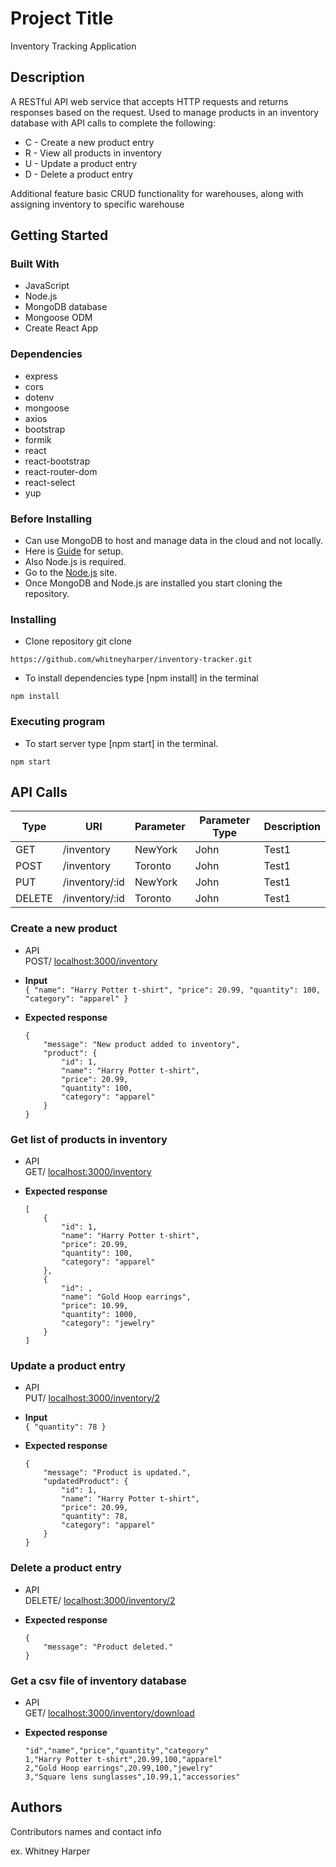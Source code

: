 # Project Title

Inventory Tracking Application 

## Description

A RESTful API web service that accepts HTTP requests and returns responses based on the request. Used to manage products in an inventory database with API calls to complete the following:

* C - Create a new product entry
* R - View all products in inventory
* U - Update a product entry
* D - Delete a product entry

Additional feature basic CRUD functionality for warehouses, along with assigning inventory to specific warehouse

## Getting Started

### Built With

* JavaScript
* Node.js
* MongoDB database
* Mongoose ODM
* Create React App


### Dependencies

* express
* cors
* dotenv
* mongoose
* axios
* bootstrap
* formik
* react
* react-bootstrap
* react-router-dom
* react-select
* yup

### Before Installing
* Can use MongoDB to host and manage data in the cloud and not locally. 
* Here is [Guide](https://www.mongodb.com/docs/atlas/getting-started/?_ga=2.105812355.1012571433.1653063759-826227366.1652645786) for setup.
* Also Node.js is required.
* Go to the [Node.js](https://nodejs.org/en/) site.
* Once MongoDB and Node.js are installed you start cloning the repository.

### Installing

* Clone repository git clone 

```
https://github.com/whitneyharper/inventory-tracker.git
```

* To install dependencies type [npm install] in the terminal 

```
npm install
```

### Executing program

* To start server type [npm start] in the terminal.

```
npm start
```

## API Calls

| Type     | URI            | Parameter     | Parameter Type  | Description   |
| -------- | -------------  | ------------  | --------------- | ------------- | 
| GET      | /inventory     | NewYork       | John            | Test1         | 
| POST     | /inventory     | Toronto       | John            | Test1         | 
| PUT      | /inventory/:id | NewYork       | John            | Test1         | 
| DELETE   | /inventory/:id | Toronto       | John            | Test1         | 

### Create a new product
- API <br> POST/ <localhost:3000/inventory>

- **Input** <br> 
  `{ "name": "Harry Potter t-shirt", "price": 20.99, "quantity": 100, "category": "apparel" }` <br>
  
- **Expected response** <br>
    ```
    {
        "message": "New product added to inventory",
        "product": {
            "id": 1,
            "name": "Harry Potter t-shirt",
            "price": 20.99,
            "quantity": 100,
            "category": "apparel"
        }
    }

### Get list of products in inventory
- API <br> GET/ <localhost:3000/inventory>

- **Expected response** <br>
    ```
    [
        {
            "id": 1,
            "name": "Harry Potter t-shirt",
            "price": 20.99,
            "quantity": 100,
            "category": "apparel"
        },
        {
            "id": ,
            "name": "Gold Hoop earrings",
            "price": 10.99,
            "quantity": 1000,
            "category": "jewelry"
        }
    ]
    
### Update a product entry 
- API <br> PUT/ <localhost:3000/inventory/2>

- **Input** <br> 
  `{ "quantity": 78 }` <br>
  
- **Expected response** <br>
    ```
    {
        "message": "Product is updated.",
        "updatedProduct": {
            "id": 1,
            "name": "Harry Potter t-shirt",
            "price": 20.99,
            "quantity": 78,
            "category": "apparel"
        }
    }   

### Delete a product entry
- API <br> DELETE/ <localhost:3000/inventory/2>

- **Expected response** <br>
    ```
    {
        "message": "Product deleted."
    }

### Get a csv file of inventory database
- API <br> GET/ <localhost:3000/inventory/download>

- **Expected response** <br>
    ```
    "id","name","price","quantity","category"
    1,"Harry Potter t-shirt",20.99,100,"apparel"
    2,"Gold Hoop earrings",20.99,100,"jewelry"
    3,"Square lens sunglasses",10.99,1,"accessories"
   
## Authors

Contributors names and contact info

ex. Whitney Harper  